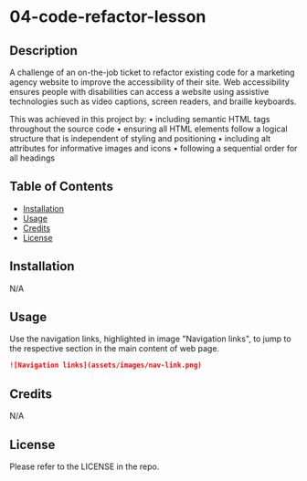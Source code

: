 # 04-code-refactor-lesson


## Description
A challenge of an on-the-job ticket to refactor existing code for a marketing agency website to improve the accessibility of their site.
Web accessibility ensures people with disabilities can access a website using assistive technologies such as video captions, screen readers, and braille keyboards.

This was achieved in this project by:
•	including semantic HTML tags throughout the source code
•	ensuring all HTML elements follow a logical structure that is independent of styling and positioning
•	including alt attributes for informative images and icons
•	following a sequential order for all headings


## Table of Contents
- [Installation](#installation)
- [Usage](#Usage)
- [Credits](#Credits)
- [License](#License)


## Installation
N/A


## Usage
Use the navigation links, highlighted in image "Navigation links", to jump to the respective section in the main content of web page. 

```md
![Navigation links](assets/images/nav-link.png)
```



## Credits
N/A


## License
Please refer to the LICENSE in the repo.

